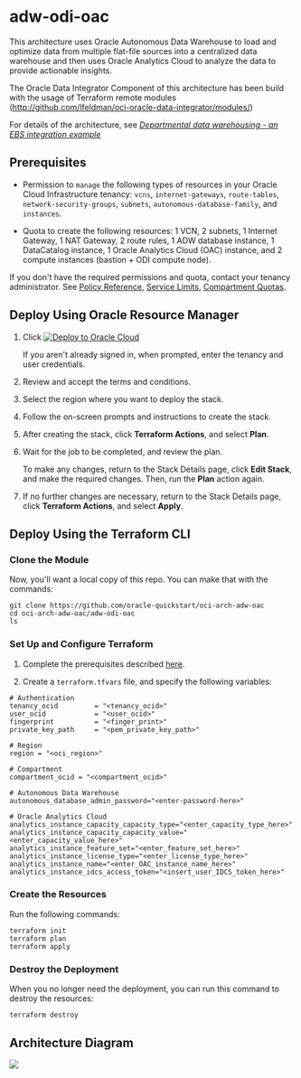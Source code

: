 # adw-odi-oac

This architecture uses Oracle Autonomous Data Warehouse to load and optimize data from multiple flat-file sources into a centralized data warehouse and then uses Oracle Analytics Cloud to analyze the data to provide actionable insights.

The Oracle Data Integrator Component of this architecture has been build with the usage of Terraform remote modules (http://github.com/lfeldman/oci-oracle-data-integrator/modules/)

For details of the architecture, see [_Departmental data warehousing - an EBS integration example_](https://docs.oracle.com/en/solutions/oci-ebs-analysis/index.html)

## Prerequisites

- Permission to `manage` the following types of resources in your Oracle Cloud Infrastructure tenancy: `vcns`, `internet-gateways`, `route-tables`, `network-security-groups`, `subnets`, `autonomous-database-family`, and `instances`.

- Quota to create the following resources: 1 VCN, 2 subnets, 1 Internet Gateway, 1 NAT Gateway, 2 route rules, 1 ADW database instance, 1 DataCatalog instance, 1 Oracle Analytics Cloud (OAC) instance, and 2 compute instances (bastion + ODI compute node).

If you don't have the required permissions and quota, contact your tenancy administrator. See [Policy Reference](https://docs.cloud.oracle.com/en-us/iaas/Content/Identity/Reference/policyreference.htm), [Service Limits](https://docs.cloud.oracle.com/en-us/iaas/Content/General/Concepts/servicelimits.htm), [Compartment Quotas](https://docs.cloud.oracle.com/iaas/Content/General/Concepts/resourcequotas.htm).

## Deploy Using Oracle Resource Manager

1. Click [![Deploy to Oracle Cloud](https://oci-resourcemanager-plugin.plugins.oci.oraclecloud.com/latest/deploy-to-oracle-cloud.svg)](https://console.us-phoenix-1.oraclecloud.com/resourcemanager/stacks/create?region=home&zipUrl=https://github.com/oracle-quickstart/oci-arch-adw-oac/raw/master/adw-odi-oac/resource-manager/oci-arch-adw-odi-oac.zip)

    If you aren't already signed in, when prompted, enter the tenancy and user credentials.

2. Review and accept the terms and conditions.

3. Select the region where you want to deploy the stack.

4. Follow the on-screen prompts and instructions to create the stack.

5. After creating the stack, click **Terraform Actions**, and select **Plan**.

6. Wait for the job to be completed, and review the plan.

    To make any changes, return to the Stack Details page, click **Edit Stack**, and make the required changes. Then, run the **Plan** action again.

7. If no further changes are necessary, return to the Stack Details page, click **Terraform Actions**, and select **Apply**. 

## Deploy Using the Terraform CLI

### Clone the Module
Now, you'll want a local copy of this repo. You can make that with the commands:

    git clone https://github.com/oracle-quickstart/oci-arch-adw-oac
    cd oci-arch-adw-oac/adw-odi-oac
    ls

### Set Up and Configure Terraform

1. Complete the prerequisites described [here](https://github.com/cloud-partners/oci-prerequisites).

2. Create a `terraform.tfvars` file, and specify the following variables:

```
# Authentication
tenancy_ocid         = "<tenancy_ocid>"
user_ocid            = "<user_ocid>"
fingerprint          = "<finger_print>"
private_key_path     = "<pem_private_key_path>"

# Region
region = "<oci_region>"

# Compartment
compartment_ocid = "<compartment_ocid>"

# Autonomous Data Warehouse
autonomous_database_admin_password="<enter-password-here>"

# Oracle Analytics Cloud
analytics_instance_capacity_capacity_type="<enter_capacity_type_here>"
analytics_instance_capacity_capacity_value="<enter_capacity_value_here>"
analytics_instance_feature_set="<enter_feature_set_here>"
analytics_instance_license_type="<enter_license_type_here>"
analytics_instance_name="<enter_OAC_instance_name_here>"
analytics_instance_idcs_access_token="<insert_user_IDCS_token_here>"

````

### Create the Resources
Run the following commands:

    terraform init
    terraform plan
    terraform apply

### Destroy the Deployment
When you no longer need the deployment, you can run this command to destroy the resources:

    terraform destroy

## Architecture Diagram

![](./images/analysis-ebs.png)

